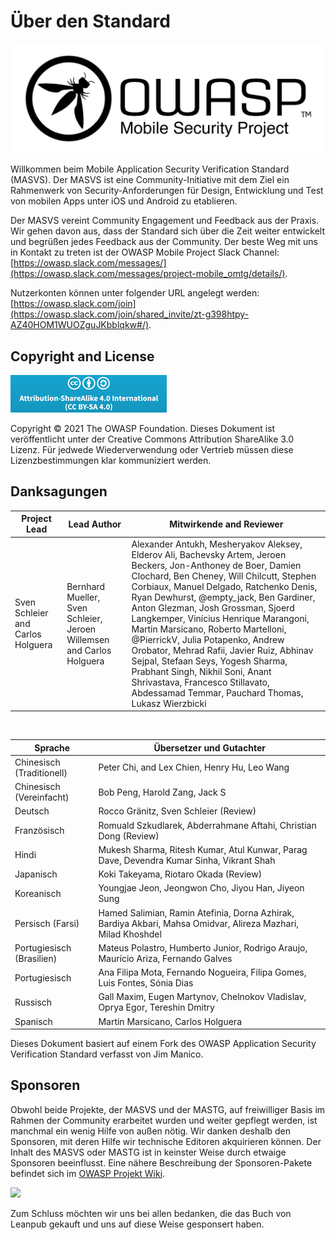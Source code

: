 # Über den Standard

![OWASP Logo](images/OWASP_logo.png)

Willkommen beim Mobile Application Security Verification Standard (MASVS). Der MASVS ist eine Community-Initiative mit dem Ziel ein Rahmenwerk von Security-Anforderungen für Design, Entwicklung und Test von mobilen Apps unter iOS und Android zu etablieren.

Der MASVS vereint Community Engagement und Feedback aus der Praxis. Wir gehen davon aus, dass der Standard sich über die Zeit weiter entwickelt und begrüßen jedes Feedback aus der Community. Der beste Weg mit uns in Kontakt zu treten ist der OWASP Mobile Project Slack Channel:
[https://owasp.slack.com/messages/](https://owasp.slack.com/messages/project-mobile_omtg/details/).

Nutzerkonten können unter folgender URL angelegt werden:
[https://owasp.slack.com/join](https://owasp.slack.com/join/shared_invite/zt-g398htpy-AZ40HOM1WUOZguJKbblqkw#/).

## Copyright and License

[![Creative Commons License](images/CC-license.png)](https://creativecommons.org/licenses/by-sa/4.0/)

Copyright © 2021 The OWASP Foundation. Dieses Dokument ist veröffentlicht unter der Creative Commons Attribution ShareAlike 3.0 Lizenz. Für jedwede Wiederverwendung oder Vertrieb müssen diese Lizenzbestimmungen klar kommuniziert werden.

<!-- \pagebreak -->

## Danksagungen

| Project Lead | Lead Author | Mitwirkende and Reviewer |
| ------- | --- | ----------------- |
| Sven Schleier and Carlos Holguera | Bernhard Mueller, Sven Schleier, Jeroen Willemsen and Carlos Holguera | Alexander Antukh, Mesheryakov Aleksey, Elderov Ali, Bachevsky Artem, Jeroen Beckers, Jon-Anthoney de Boer, Damien Clochard, Ben Cheney, Will Chilcutt, Stephen Corbiaux, Manuel Delgado, Ratchenko Denis, Ryan Dewhurst, @empty_jack, Ben Gardiner, Anton Glezman, Josh Grossman, Sjoerd Langkemper, Vinícius Henrique Marangoni, Martin Marsicano, Roberto Martelloni, @PierrickV, Julia Potapenko, Andrew Orobator, Mehrad Rafii, Javier Ruiz, Abhinav Sejpal, Stefaan Seys, Yogesh Sharma, Prabhant Singh, Nikhil Soni, Anant Shrivastava, Francesco Stillavato, Abdessamad Temmar, Pauchard Thomas, Lukasz Wierzbicki |

<br/>

| Sprache | Übersetzer und Gutachter |
| --------------- | ------------------------------------------------------------ |
| Chinesisch (Traditionell) | Peter Chi, and Lex Chien, Henry Hu, Leo Wang |
| Chinesisch (Vereinfacht) | Bob Peng, Harold Zang, Jack S |
| Deutsch | Rocco Gränitz, Sven Schleier (Review) |
| Französisch | Romuald Szkudlarek, Abderrahmane Aftahi, Christian Dong (Review) |
| Hindi | Mukesh Sharma, Ritesh Kumar, Atul Kunwar, Parag Dave, Devendra Kumar Sinha, Vikrant Shah |
| Japanisch | Koki Takeyama, Riotaro Okada (Review) |
| Koreanisch | Youngjae Jeon, Jeongwon Cho, Jiyou Han, Jiyeon Sung |
| Persisch (Farsi) | Hamed Salimian, Ramin Atefinia, Dorna Azhirak, Bardiya Akbari, Mahsa Omidvar, Alireza Mazhari, Milad Khoshdel |
| Portugiesisch (Brasilien) | Mateus Polastro, Humberto Junior, Rodrigo Araujo, Maurício Ariza, Fernando Galves |
| Portugiesisch | Ana Filipa Mota, Fernando Nogueira, Filipa Gomes, Luis Fontes, Sónia Dias|
| Russisch | Gall Maxim, Eugen Martynov, Chelnokov Vladislav, Oprya Egor, Tereshin Dmitry |
| Spanisch | Martin Marsicano, Carlos Holguera |

Dieses Dokument basiert auf einem Fork des OWASP Application Security Verification Standard verfasst von Jim Manico.

## Sponsoren

Obwohl beide Projekte, der MASVS und der MASTG, auf freiwilliger Basis im Rahmen der Community erarbeitet wurden und weiter gepflegt werden, ist manchmal ein wenig Hilfe von außen nötig. Wir danken deshalb den Sponsoren, mit deren Hilfe wir technische Editoren akquirieren können. Der Inhalt des MASVS oder MASTG ist in keinster Weise durch etwaige Sponsoren beeinflusst. Eine nähere Beschreibung der Sponsoren-Pakete befindet sich im [OWASP Projekt Wiki](https://owasp.org/www-project-mobile-app-security/#div-sponsorship "OWASP Mobile Application Security Testing Guide Sponsorship Packages").

<img src="https://raw.githubusercontent.com/OWASP/owasp-mastg/master/Document/Images/Donators/donators.png"/>

Zum Schluss möchten wir uns bei allen bedanken, die das Buch von Leanpub gekauft und uns auf diese Weise gesponsert haben.
